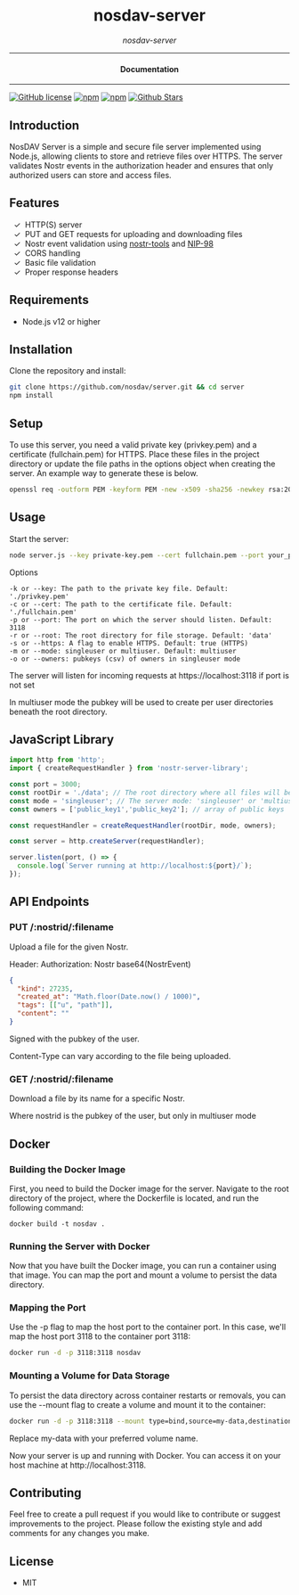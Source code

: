 

<div align="center">  
  <h1>nosdav-server</h1>
</div>

<div align="center">  
<i>nosdav-server</i>
</div>

---

<div align="center">
<h4>Documentation</h4>
</div>

---

[![GitHub license](https://img.shields.io/badge/license-MIT-blue.svg)](https://github.com/nosdav/server/blob/gh-pages/LICENSE)
[![npm](https://img.shields.io/npm/v/nosdav-server)](https://npmjs.com/package/nosdav-server)
[![npm](https://img.shields.io/npm/dw/nosdav-server.svg)](https://npmjs.com/package/nosdav-server)
[![Github Stars](https://img.shields.io/github/stars/nosdav/server.svg)](https://github.com/nosdav/server/)

## Introduction

NosDAV Server is a simple and secure file server implemented using Node.js, allowing clients to store and retrieve files over HTTPS. The server validates Nostr events in the authorization header and ensures that only authorized users can store and access files.


## Features

&nbsp;&nbsp;✓&nbsp; HTTP(S) server  
&nbsp;&nbsp;✓&nbsp; PUT and GET requests for uploading and downloading files  
&nbsp;&nbsp;✓&nbsp; Nostr event validation using [nostr-tools](https://github.com/nbd-wtf/nostr-tools) and [NIP-98](https://github.com/nostr-protocol/nips/blob/master/98.md)  
&nbsp;&nbsp;✓&nbsp; CORS handling  
&nbsp;&nbsp;✓&nbsp; Basic file validation  
&nbsp;&nbsp;✓&nbsp; Proper response headers

## Requirements

- Node.js v12 or higher

## Installation

Clone the repository and install:

```bash
git clone https://github.com/nosdav/server.git && cd server
npm install
```

## Setup

To use this server, you need a valid private key (privkey.pem) and a certificate (fullchain.pem) for HTTPS. Place these files in the project directory or update the file paths in the options object when creating the server.  An example way to generate these is below.

```bash
openssl req -outform PEM -keyform PEM -new -x509 -sha256 -newkey rsa:2048 -nodes -keyout ./privkey.pem -days 365 -out ./fullchain.pem
```

## Usage
Start the server:

```bash
node server.js --key private-key.pem --cert fullchain.pem --port your_port
```

Options

    -k or --key: The path to the private key file. Default: './privkey.pem'
    -c or --cert: The path to the certificate file. Default: './fullchain.pem'
    -p or --port: The port on which the server should listen. Default: 3118
    -r or --root: The root directory for file storage. Default: 'data'
    -s or --https: A flag to enable HTTPS. Default: true (HTTPS)
    -m or --mode: singleuser or multiuser. Default: multiuser
    -o or --owners: pubkeys (csv) of owners in singleuser mode

The server will listen for incoming requests at https://localhost:3118 if port is not set

In multiuser mode the pubkey will be used to create per user directories beneath the root directory.

## JavaScript Library

```JavaScript
import http from 'http';
import { createRequestHandler } from 'nostr-server-library';

const port = 3000;
const rootDir = './data'; // The root directory where all files will be stored
const mode = 'singleuser'; // The server mode: 'singleuser' or 'multiuser'
const owners = ['public_key1','public_key2']; // array of public keys

const requestHandler = createRequestHandler(rootDir, mode, owners);

const server = http.createServer(requestHandler);

server.listen(port, () => {
  console.log(`Server running at http://localhost:${port}/`);
});
```

## API Endpoints

### PUT /:nostrid/:filename
Upload a file for the given Nostr.

Header: Authorization: Nostr base64(NostrEvent)
```json
{
  "kind": 27235,
  "created_at": "Math.floor(Date.now() / 1000)",
  "tags": [["u", "path"]],
  "content": ""
}
```
Signed with the pubkey of the user.

Content-Type can vary according to the file being uploaded.

### GET /:nostrid/:filename
Download a file by its name for a specific Nostr.

Where nostrid is the pubkey of the user, but only in multiuser mode


## Docker

### Building the Docker Image

First, you need to build the Docker image for the server. Navigate to the root directory of the project, where the Dockerfile is located, and run the following command:

```
docker build -t nosdav .
```

### Running the Server with Docker

Now that you have built the Docker image, you can run a container using that image. You can map the port and mount a volume to persist the data directory.

### Mapping the Port

Use the -p flag to map the host port to the container port. In this case, we'll map the host port 3118 to the container port 3118:

```bash
docker run -d -p 3118:3118 nosdav
```

### Mounting a Volume for Data Storage

To persist the data directory across container restarts or removals, you can use the --mount flag to create a volume and mount it to the container:

```bash
docker run -d -p 3118:3118 --mount type=bind,source=my-data,destination=/usr/src/app/data nosdav
```

Replace my-data with your preferred volume name.

Now your server is up and running with Docker. You can access it on your host machine at http://localhost:3118.

## Contributing

Feel free to create a pull request if you would like to contribute or suggest improvements to the project. Please follow the existing style and add comments for any changes you make.

## License

- MIT
